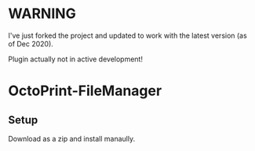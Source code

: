 # WARNING

I've just forked the project and updated to work with the latest version (as of Dec 2020).

Plugin actually not in active development!


# OctoPrint-FileManager

## Setup

Download as a zip and install manaully.
